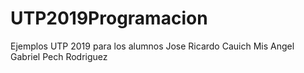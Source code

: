 # UTP2019Programacion
Ejemplos UTP 2019 para los alumnos
Jose Ricardo Cauich Mis Angel Gabriel Pech Rodriguez
